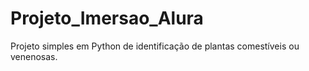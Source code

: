 # Projeto_Imersao_Alura
Projeto simples em Python de identificação de plantas comestíveis ou venenosas.
